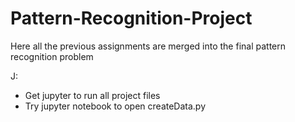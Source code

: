 # Pattern-Recognition-Project

Here all the previous assignments are merged into the final pattern recognition problem

J:
- Get jupyter to run all project files
- Try jupyter notebook to open createData.py


